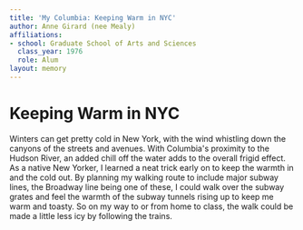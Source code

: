 ```yaml
---
title: 'My Columbia: Keeping Warm in NYC'
author: Anne Girard (nee Mealy)
affiliations:
- school: Graduate School of Arts and Sciences
  class_year: 1976
  role: Alum
layout: memory
---
```


# Keeping Warm in NYC

Winters can get pretty cold in New York, with the wind whistling down the canyons of the streets and avenues. With Columbia's proximity to the Hudson River, an added chill off the water adds to the overall frigid effect.  As a native New Yorker, I learned a neat trick early on to keep the warmth in and the cold out.  By planning my walking route to include major subway lines, the Broadway line being one of these, I could walk over the subway grates and feel the warmth of the subway tunnels rising up to keep me warm and toasty. So on my way to or from home to class, the walk could be made a little less icy by following the trains.
